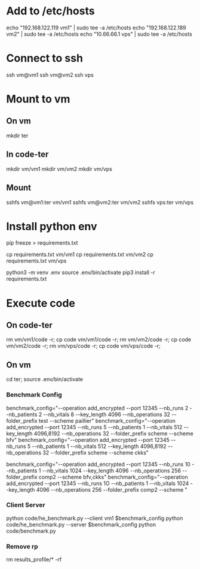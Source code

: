 # Add to /etc/hosts
echo "192.168.122.119 vm1" | sudo tee -a /etc/hosts
echo "192.168.122.189 vm2" | sudo tee -a /etc/hosts
echo "10.66.66.1 vps" | sudo tee -a /etc/hosts

# Connect to ssh
ssh vm@vm1
ssh vm@vm2
ssh vps

# Mount to vm
## On vm
mkdir ter

## In code-ter
mkdir vm/vm1
mkdir vm/vm2
mkdir vm/vps

## Mount
sshfs vm@vm1:ter vm/vm1
sshfs vm@vm2:ter vm/vm2
sshfs vps:ter vm/vps

# Install python env
pip freeze > requirements.txt

cp requirements.txt vm/vm1
cp requirements.txt vm/vm2
cp requirements.txt vm/vps

python3 -m venv .env
source .env/bin/activate
pip3 install -r requirements.txt

# Execute code
## On code-ter
rm vm/vm1/code -r; cp code vm/vm1/code -r;
rm vm/vm2/code -r; cp code vm/vm2/code -r;
rm vm/vps/code -r; cp code vm/vps/code -r;

## On vm
cd ter; source .env/bin/activate

### Benchmark Config
benchmark_config="--operation add_encrypted --port 12345 --nb_runs 2 --nb_patients 2 --nb_vitals 8 --key_length 4096 --nb_operations 32 --folder_prefix test --scheme paillier"
benchmark_config="--operation add_encrypted --port 12345 --nb_runs 5 --nb_patients 1 --nb_vitals 512 --key_length 4096,8192 --nb_operations 32 --folder_prefix scheme --scheme bfv"
benchmark_config="--operation add_encrypted --port 12345 --nb_runs 5 --nb_patients 1 --nb_vitals 512 --key_length 4096,8192 --nb_operations 32 --folder_prefix scheme --scheme ckks"

benchmark_config="--operation add_encrypted --port 12345 --nb_runs 10 --nb_patients 1 --nb_vitals 1024 --key_length 4096 --nb_operations 256 --folder_prefix comp2 --scheme bfv,ckks"
benchmark_config="--operation add_encrypted --port 12345 --nb_runs 1O --nb_patients 1 --nb_vitals 1024 --key_length 4096 --nb_operations 256 --folder_prefix comp2 --scheme "


### Client Server
python code/he_benchmark.py --client vm1 $benchmark_config
python code/he_benchmark.py --server $benchmark_config
python code/benchmark.py

### Remove rp
rm results_profile/* -rf